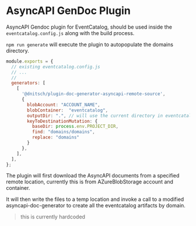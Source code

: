 # AsyncAPI GenDoc Plugin

AsyncAPI Gendoc plugin for EventCatalog, should be used inside the `eventcatalog.config.js` along with the build process.

`npm run generate` will execute the plugin to autopopulate the domains directory.

```javascript
module.exports = {
  // existing eventcatalog.config.js
  // ...
  // 
  generators: [
    [
      '@dnitsch/plugin-doc-generator-asyncapi-remote-source',
      {
        blobAccount: "ACCOUNT_NAME",  
        blobContainer:  "eventcatalog", 
        outputDir: ".", // will use the current directory in eventcatalog
        keyToDestinationMutation: {
          baseDir: process.env.PROJECT_DIR,
          find: "domains/domains",
          replace: "domains"
        }
      },
    ],
  ],
};
```

The plugin will first download the AsyncAPI documents from a specified remote location, currently this is from AZureBlobStorage account and container.

It will then write the files to a temp location and invoke a call to a modified asyncapi-doc-generator to create all the eventcatalog artifacts by domain.

> this is currently hardcoded
